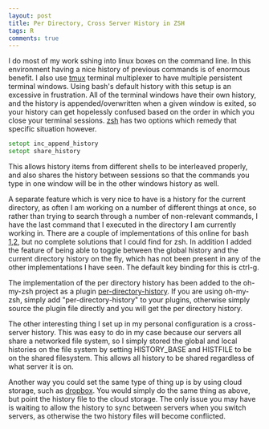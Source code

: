 ```yaml
---
layout: post
title: Per Directory, Cross Server History in ZSH
tags: R
comments: true
---
```


I do most of my work sshing into linux boxes on the command line.  In this 
environment having a nice history of previous commands is of enormous benefit.
I also use [tmux][tmux] terminal multiplexer to have multiple persistent
terminal windows.  Using bash's default history with this setup is an excessive
in frustration.  All of the terminal windows have their own history, and the 
history is appended/overwritten when a given window is exited, so your history 
can get hopelessly confused based on the order in which you close your terminal
sessions.  [zsh][zsh] has two options which remedy that specific situation
however.

```zsh
setopt inc_append_history
setopt share_history
```

This allows history items from different shells to be interleaved properly, and
also shares the history between sessions so that the commands you type in one
window will be in the other windows history as well.

A separate feature which is very nice to have is a history for the current
directory, as often I am working on a number of different things at once, so 
rather than trying to search through a number of non-relevant commands, I have 
the last command that I executed in the directory I am currently working in.
There are a couple of implementations of this online for bash [1][bash1],[2][bash2],
but no complete solutions that I could find for zsh.  In addition I added the 
feature of being able to toggle between the global history and the current 
directory history on the fly, which has not been present in any of the other 
implementations I have seen. The default key binding for this is ctrl-g.

The implementation of the per directory history has been added to the oh-my-zsh
project as a plugin [per-directory-history][pdh].  If you are using oh-my-zsh,
simply add "per-directory-history" to your plugins, otherwise simply source the
plugin file directly and you will get the per directory history.

The other interesting thing I set up in my personal configuration is a cross-server
history.  This was easy to do in my case because our servers all share a networked
file system, so I simply stored the global and local histories on the file system
by setting HISTORY_BASE and HISTFILE to be on the shared filesystem.  This allows
all history to be shared regardless of what server it is on.

Another way you could set the same type of thing up is by using cloud storage, 
such as [dropbox][dropbox].  You would simply do the same thing as above, but 
point the history file to the cloud storage.  The only issue you may have is waiting
to allow the history to sync between servers when you switch servers, as otherwise
the two history files will become conflicted.

[tmux]: http://tmux.sourceforge.net
[zsh]: http://www.zsh.org
[bash1]: http://www.compbiome.com/2010/07/bash-per-directory-bash-history.html
[bash2]: http://dieter.plaetinck.be/per_directory_bash
[pdh]: https://github.com/robbyrussell/oh-my-zsh/blob/master/plugins/per-directory-history/per-directory-history.plugin.zsh
[dropbox]: https://www.dropbox.com/
